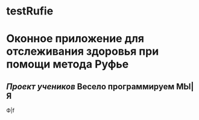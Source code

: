 # testRufie
# Оконное приложение для отслеживания здоровья при помощи метода Руфье
*Проект учеников*
**Весело программируем**
МЫ|Я
----
Ф|f
